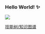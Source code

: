 ### Hello World! ✨

<!--
**EggUncle/EggUncle** is a ✨ _special_ ✨ repository because its `README.md` (this file) appears on your GitHub profile.

Here are some ideas to get you started:

- 🔭 I’m currently working on ...
- 🌱 I’m currently learning ...
- 👯 I’m looking to collaborate on ...
- 🤔 I’m looking for help with ...
- 💬 Ask me about ...
- 📫 How to reach me: ...
- 😄 Pronouns: ...
- ⚡ Fun fact: ...
-->

![](https://github-readme-stats.vercel.app/api?username=EggUncle&show_icons=true&include_all_commits=true)

[技能树/知识图谱](https://github.com/EggUncle/EggUncle/blob/master/src/README.md)

